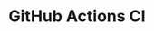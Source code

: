 # GitHub Actions CI





































































































































































































































































































































































































































































































































































































































































































































































































































































































































































































































































































































































































































































































































































































































































































































































































































































































































































































































































































































































































































































































































































































































































































































































































































































































































































































































































































































































































































































































































































































































































































































































































































































































































































































































































































































































































































































































































































































